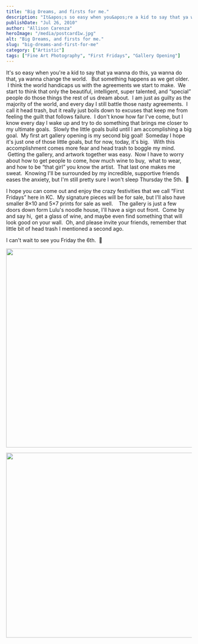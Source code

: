 ```yaml
---
title: "Big Dreams, and firsts for me."
description: "It&apos;s so easy when you&apos;re a kid to say that ya wanna do this, ya wanna do that, ya wanna "
publishDate: "Jul 26, 2010"
author: "Allison Carenza"
heroImage: "/media/postcard1w.jpg"
alt: "Big Dreams, and firsts for me."
slug: "big-dreams-and-first-for-me"
category: ["Artistic"]
tags: ["Fine Art Photography", "First Fridays", "Gallery Opening"]
---
```


<p>It&apos;s so easy when you&apos;re a kid to say that ya wanna do this, ya wanna do that, ya wanna change the world.   But something happens as we get older.  I think the world handicaps us with the agreements we start to make.  We start to think that only the beautiful, intelligent, super talented, and &#8220;special&#8221; people do those things the rest of us dream about.  I am just as guilty as the majority of the world, and every day I still battle those nasty agreements.  I call it head trash, but it really just boils down to excuses that keep me from feeling the guilt that follows failure.  I don&apos;t know how far I&apos;ve come, but I know every day I wake up and try to do something that brings me closer to my ultimate goals.  Slowly the little goals build until I am accomplishing a big goal.  My first art gallery opening is my second big goal!  Someday I hope it&apos;s just one of those little goals, but for now, today, it&apos;s big.   With this accomplishment comes more fear and head trash to boggle my mind.  Getting the gallery, and artwork together was easy.  Now I have to worry about how to get people to come, how much wine to buy,  what to wear, and how to be &#8220;that girl&#8221; you know the artist.  That last one makes me sweat.  Knowing I&apos;ll be surrounded by my incredible, supportive friends eases the anxiety, but I&apos;m still pretty sure I won&apos;t sleep Thursday the 5th.  🙂</p>
<p>I hope you can come out and enjoy the crazy festivities that we call &#8220;First Fridays&#8221; here in KC.  My signature pieces will be for sale, but I&apos;ll also have smaller 8&#215;10 and 5&#215;7 prints for sale as well.    The gallery is just a few doors down form Lulu&apos;s noodle house, I&apos;ll have a sign out front.  Come by and say hi,  get a glass of wine, and maybe even find something that will look good on your wall.  Oh, and please invite your friends, remember that little bit of head trash I mentioned a second ago.</p>
<p>I can&apos;t wait to see you Friday the 6th.  🙂</p>
<p><img class="aligncenter size-full wp-image-1133" title="postcard1w" src="/media/postcard1w.jpg" alt="" width="738" height="538"   /></p>
<p><img class="aligncenter size-full wp-image-1134" title="postcard2w" src="/media/postcard2w.jpg" alt="" width="700" height="500"   /></p>
